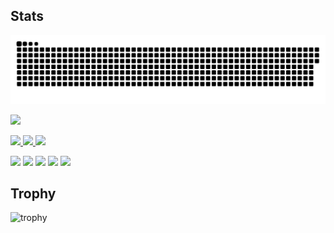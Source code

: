 ## Stats
![](https://raw.githubusercontent.com/takagi2943/takagi2943/output/github-contribution-grid-snake.svg)

![](https://komarev.com/ghpvc/?username=your-github-username&style=for-the-badge&color=blueviolet)
<p align="left">
  <a href="https://github.com/takagi2943">
    <img height="20" src="https://komarev.com/ghpvc/?username=takagi2943&color=red&style=for-the-badge" />
  </a>
  <a href="https://github.com/takagi2943">
    <img height="20" src="https://img.shields.io/github/followers/takagi2943?label=follow&logo=github&style=for-the-badge&color=green" />
  </a>
  <a href="http://qiita.com/takagi2943">
    <img height="20" src="https://qiita-badge.apiapi.app/s/takagi2943/posts.svg&style=for-the-badge&color=ff69b4" />
  </a>
</p>

![](http://github-profile-summary-cards.vercel.app/api/cards/profile-details?username=takagi2943&theme=gruvbox)
![](http://github-profile-summary-cards.vercel.app/api/cards/repos-per-language?username=takagi2943&theme=gruvbox)
![](http://github-profile-summary-cards.vercel.app/api/cards/most-commit-language?username=takagi2943&theme=gruvbox)
![](http://github-profile-summary-cards.vercel.app/api/cards/stats?username=takagi2943&theme=gruvbox)
![](http://github-profile-summary-cards.vercel.app/api/cards/productive-time?username=takagi2943&theme=gruvbox&utcOffset=9)

## Trophy
![trophy](https://github-profile-trophy.vercel.app/?username=Keichan15&theme=gruvbox)


<!--
**takagi2943/takagi2943** is a ✨ _special_ ✨ repository because its `README.md` (this file) appears on your GitHub profile.

Here are some ideas to get you started:

- 🔭 I’m currently working on ...
- 🌱 I’m currently learning ...
- 👯 I’m looking to collaborate on ...
- 🤔 I’m looking for help with ...
- 💬 Ask me about ...
- 📫 How to reach me: ...
- 😄 Pronouns: ...
- ⚡ Fun fact: ...
-->
